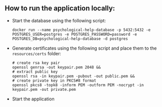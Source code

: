 ## How to run the application locally:
* Start the database using the following script:
    ```
    docker run --name psychological-help-database -p 5432:5432 -e POSTGRES_USER=postgres -e POSTGRES_PASSWORD=password -e POSTGRES_DB=psychological-help-database -d postgres
    ```
* Generate certificates using the following script and place them to the `resources/certs` folder:
    ```
    # create rsa key pair
    openssl genrsa -out keypair.pem 2048 && 
    # extract public key
    openssl rsa -in keypair.pem -pubout -out public.pem && 
    # create private key in PKCS#8 format
    openssl pkcs8 -topk8 -inform PEM -outform PEM -nocrypt -in keypair.pem -out private.pem
    ```
* Start the application
